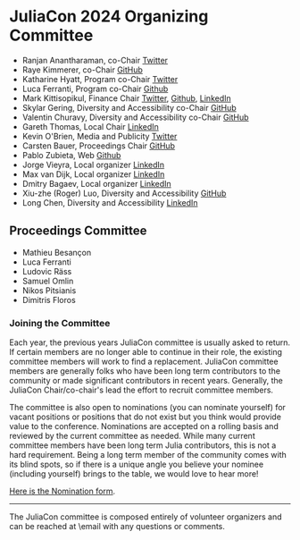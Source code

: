 # JuliaCon 2024 Organizing Committee

* Ranjan Anantharaman, co-Chair [Twitter](https://twitter.com/ranjan_ananth)
* Raye Kimmerer, co-Chair [GitHub](https://github.com/rayegun)
* Katharine Hyatt, Program co-Chair [Twitter](https://twitter.com/kslimes)
* Luca Ferranti, Program co-Chair [Github](https://github.com/lucaferranti)
* Mark Kittisopikul, Finance Chair [Twitter](https://twitter.com/markkitti), [Github](https://github.com/mkitti), [LinkedIn](www.linkedin.com/in/markkittisopikul)
* Skylar Gering, Diversity and Accessibility co-Chair [GitHub](https://github.com/skygering)
* Valentin Churavy, Diversity and Accessibility co-Chair [GitHub](https://github.com/vchuravy)
* Gareth Thomas, Local Chair [LinkedIn](https://www.linkedin.com/in/g-thomas/)
* Kevin O'Brien, Media and Publicity [Twitter](https://twitter.com/dragonflystats)
* Carsten Bauer, Proceedings Chair [GitHub](https://github.com/carstenbauer)
* Pablo Zubieta, Web [Github](https://github.com/pabloferz)
* Jorge Vieyra, Local organizer [LinkedIn](https://www.linkedin.com/in/jorge-vieyra-76280542/)
* Max van Dijk, Local organizer [LinkedIn](https://www.linkedin.com/in/max-van-dijk/)
* Dmitry Bagaev, Local organizer [LinkedIn](https://www.linkedin.com/in/bvdmitri/)
* Xiu-zhe (Roger) Luo, Diversity and Accessibility  [GitHub](https://github.com/Roger-luo)
* Long Chen, Diversity and Accessibility  [LinkedIn](https://www.linkedin.com/in/long-chen-76ba59221)

## Proceedings Committee

* Mathieu Besançon
* Luca Ferranti
* Ludovic Räss
* Samuel Omlin
* Nikos Pitsianis
* Dimitris Floros


### Joining the Committee

Each year, the previous years JuliaCon committee is usually asked to return. If certain members are no longer able to continue in their role, the existing committee members will work to find a replacement. JuliaCon committee members are generally folks who have been long term contributors to the community or made significant contributors in recent years. Generally, the JuliaCon Chair/co-chair's lead the effort to recruit committee members.

The committee is also open to nominations (you can nominate yourself) for vacant positions or positions that do not exist but you think would provide value to the conference. Nominations are accepted on a rolling basis and reviewed by the current committee as needed. While many current committee members have been long term Julia contributors, this is not a hard requirement. Being a long term member of the community comes with its blind spots, so if there is a unique angle you believe your nominee (including yourself) brings to the table, we would love to hear more!

[Here is the Nomination form](https://forms.gle/yaLKyrGew2KSo1WJ8).

---

The JuliaCon committee is composed entirely of volunteer organizers and can be reached at \email with any questions or comments.
